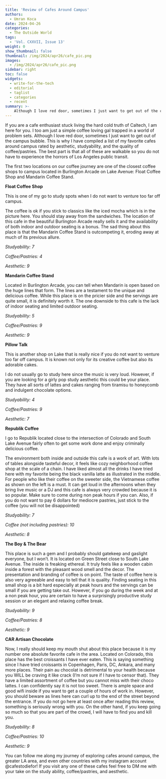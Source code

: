 ```yaml
---
title: 'Review of Cafes Around Campus'
authors:
  - Umran Koca
date: 2024-04-26
categories:
  - The Outside World
tags:
  - 'Vol. CXXVII, Issue 13'
weight: 0
show_thumbnail: false
thumbnail: /img/2024/apr26/cafe_pic.png
images:
  - /img/2024/apr26/cafe_pic.png
sidebar: right
toc: false
widgets:
  - write-for-the-tech
  - editorial
  - taglist
  - categories
  - recent
summary: >-
    Although I love red door, sometimes I just want to get out of the campus bubble. This is why I have compiled a list of my favorite cafes around campus rated by aesthetic, studyability, and the quality of coffee/pastries.
---
```


If you are a cafe enthusiast stuck living the hard cold truth of Caltech, I am here for you. I too am just a simple coffee loving gal trapped in a world of problem sets. Although I love red door, sometimes I just want to get out of the campus bubble. This is why I have compiled a list of my favorite cafes around campus rated by aesthetic, studyability, and the quality of coffee/pastries. The best part is that all of these are walkable so you do not have to experience the horrors of Los Angeles public transit.

The first two locations on our coffee journey are one of the closest coffee shops to campus located in Burlington Arcade on Lake Avenue: Float Coffee Shop and Mandarin Coffee Stand.

**Float Coffee Shop**

This is one of my go to study spots when I do not want to venture too far off campus.

The coffee is ok if you stick to classics like the iced mocha which is in the picture here. You should stay away from the sandwiches. The location of this cafe in the beautiful Burlington Arcade really sells it and the availability of both indoor and outdoor seating is a bonus. The sad thing about this place is that the Mandarin Coffee Stand is outcompeting it, eroding away at much of its previous allure.

*Studyability: 7* 

*Coffee/Pastries: 4* 

*Aesthetic: 9*

**Mandarin Coffee Stand**

Located in Burlington Arcade, you can tell when Mandarin is open based on the huge lines that form. The lines are a testament to the unique and delicious coffee. While this place is on the pricier side and the servings are quite small, it is definitely worth it. The one downside to this cafe is the lack of indoor seating and limited outdoor seating.

*Studyability: 5* 

*Coffee/Pastries: 9*

*Aesthetic: 9*

**Pillow Talk**

This is another shop on Lake that is really nice if you do not want to venture too far off campus. It is known not only for its creative coffee but also its adorable cakes.

I do not usually go to study here since the music is very loud. However, if you are looking for a girly pop study aesthetic this could be your place. They have all sorts of lattes and cakes ranging from tiramisu to honeycomb and indulgent chocolate options.

*Studyability: 4* 

*Coffee/Pastries: 9*

*Aesthetic: 7*

**Republik Coffee**

I go to Republik located close to the intersection of Colorado and South Lake Avenue fairly often to get some work done and enjoy criminally delicious coffee.

The environment both inside and outside this cafe is a work of art. With lots of tables alongside tasteful decor, it feels like cozy neighborhood coffee shop at the scale of a chain. I have liked almost all the drinks I have tried here with my favorite being the black vanilla latte as illustrated in the middle. For people who like their coffee on the sweeter side, the Vietnamese coffee as shown on the left is a must. It can get loud in the afternoons when they bring live music or a DJ and this cafe is always very crowded because it is so popular. Make sure to come during non peak hours if you can. Also, if you do not want to pay 6 dollars for mediocre pastries, just stick to the coffee (you will not be disappointed)

*Studyability: 7*

*Coffee (not including pastries): 10*

*Aesthetic: 8*

**The Boy & The Bear**

This place is such a gem and I probably should gatekeep and gaslight everyone, but I wonʼt. It is located on Green Street close to South Lake Avenue. The inside is freaking ethereal. It truly feels like a wooden cabin inside a forest with the pleasant wood smell and the decor. The presentation and branding of coffee is on point. The taste of coffee here is also very agreeable and easy to tell that it is quality. Finding seating in this small shop is a bit hard especially at peak hours and the servings can be small if you are getting take out. However, if you go during the week and at a non peak hour, you are certain to have a surprisingly productive study session or an elegant and relaxing coffee break.

*Studyability: 9* 

*Coffee/Pastries: 8* 

*Aesthetic: 9*

**CAR Artisan Chocolate**

Now, I really should keep my mouth shut about this place because it is my number one absolute favorite cafe in the area. Located on Colorado, this place has the best croissants I have ever eaten. This is saying something since I have tried croissants in Copenhagen, Paris, DC, Ankara, and many more places. Their pain au chocolat is detrimental to your health because you WILL be craving it like crack (Iʼm not sure if I have to censor that). They have a limited assortment of coffee but you cannot miss with their choco lattes. I can confidently say it is not too sweet. There is ample space and good wifi inside if you want to get a couple of hours of work in. However, you should beware as lines here can curl up to the end of the street beyond the entrance. If you do not go here at least once after reading this review, something is seriously wrong with you. On the other hand, if you keep going so much so that you are part of the crowd, I will have to find you and kill you.

*Studyability: 8* 

*Coffee/Pastries: 10*

*Aesthetic: 9*

You can follow me along my journey of exploring cafes around campus, the greater LA area, and even other countries with my instagram account @cafestodiefor! If you visit any one of these cafes feel free to DM me with your take on the study ability, coffee/pastries, and aesthetic.